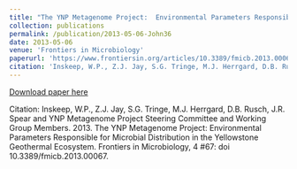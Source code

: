 ```yaml
---
title: "The YNP Metagenome Project:  Environmental Parameters Responsible for Microbial Distribution in the Yellowstone Geothermal Ecosystem"
collection: publications
permalink: /publication/2013-05-06-John36
date: 2013-05-06
venue: 'Frontiers in Microbiology'
paperurl: 'https://www.frontiersin.org/articles/10.3389/fmicb.2013.00067/full'
citation: 'Inskeep, W.P., Z.J. Jay, S.G. Tringe, M.J. Herrgard, D.B. Rusch, J.R. Spear and YNP Metagenome Project Steering Committee and Working Group Members.  2013.  The YNP Metagenome Project:  Environmental Parameters Responsible for Microbial Distribution in the Yellowstone Geothermal Ecosystem.  Frontiers in Microbiology, 4 #67: doi 10.3389/fmicb.2013.00067.'
---
```


<a href='https://www.frontiersin.org/articles/10.3389/fmicb.2013.00067/full'>Download paper here</a>

Citation: Inskeep, W.P., Z.J. Jay, S.G. Tringe, M.J. Herrgard, D.B. Rusch, J.R. Spear and YNP Metagenome Project Steering Committee and Working Group Members.  2013.  The YNP Metagenome Project:  Environmental Parameters Responsible for Microbial Distribution in the Yellowstone Geothermal Ecosystem.  Frontiers in Microbiology, 4 #67: doi 10.3389/fmicb.2013.00067.